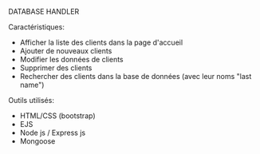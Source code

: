 DATABASE HANDLER 

Caractéristiques: 
  - Afficher la liste des clients dans la page d'accueil 
  - Ajouter de nouveaux clients
  - Modifier les données de clients 
  - Supprimer des clients 
  - Rechercher des clients dans la base de données (avec leur noms "last name")
 
Outils utilisés: 
  - HTML/CSS (bootstrap)
  - EJS
  - Node js / Express js
  - Mongoose 
  
